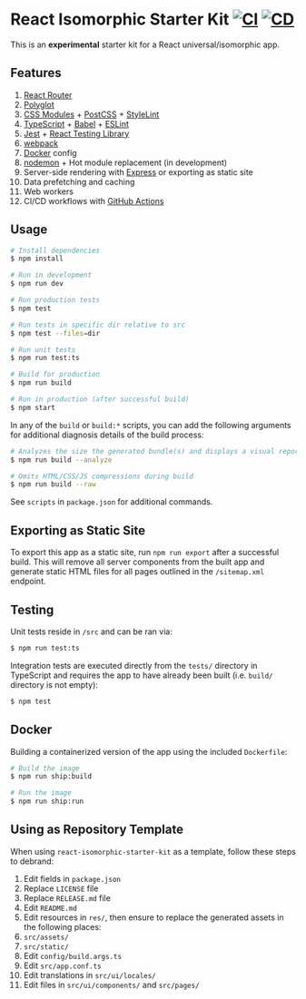 # React Isomorphic Starter Kit [![CI](https://github.com/andrewscwei/react-isomorphic-starter-kit/workflows/CI/badge.svg)](https://github.com/andrewscwei/react-isomorphic-starter-kit/actions?query=workflow%3ACI) [![CD](https://github.com/andrewscwei/react-isomorphic-starter-kit/workflows/CD/badge.svg)](https://github.com/andrewscwei/react-isomorphic-starter-kit/actions?query=workflow%3ACD)

This is an **experimental** starter kit for a React universal/isomorphic app.

## Features

1. [React Router](https://reacttraining.com/react-router/)
2. [Polyglot](http://airbnb.io/polyglot.js/)
3. [CSS Modules](https://github.com/css-modules/css-modules) + [PostCSS](https://postcss.org/) + [StyleLint](https://stylelint.io/)
4. [TypeScript](https://www.typescriptlang.org/) + [Babel](https://babeljs.io/) + [ESLint](https://eslint.org/)
5. [Jest](https://jestjs.io/) + [React Testing Library](https://testing-library.com/docs/react-testing-library/)
6. [webpack](https://webpack.js.org/)
7. [Docker](https://docker.com) config
8. [nodemon](https://github.com/remy/nodemon) + Hot module replacement (in development)
9. Server-side rendering with [Express](https://expressjs.com/) or exporting as static site
10. Data prefetching and caching
11. Web workers
12. CI/CD workflows with [GitHub Actions](https://github.com/features/actions)

## Usage

```sh
# Install dependencies
$ npm install

# Run in development
$ npm run dev

# Run production tests
$ npm test

# Run tests in specific dir relative to src
$ npm test --files=dir

# Run unit tests
$ npm run test:ts

# Build for production
$ npm run build

# Run in production (after successful build)
$ npm start
```

In any of the `build` or `build:*` scripts, you can add the following arguments for additional diagnosis details of the build process:

```sh
# Analyzes the size the generated bundle(s) and displays a visual report in the default browser
$ npm run build --analyze

# Omits HTML/CSS/JS compressions during build
$ npm run build --raw
```

See `scripts` in `package.json` for additional commands.

## Exporting as Static Site

To export this app as a static site, run `npm run export` after a successful build. This will remove all server components from the built app and generate static HTML files for all pages outlined in the `/sitemap.xml` endpoint.

## Testing

Unit tests reside in `/src` and can be ran via:

```sh
$ npm run test:ts
```

Integration tests are executed directly from the `tests/` directory in TypeScript and requires the app to have already been built (i.e. `build/` directory is not empty):

```sh
$ npm test
```

## Docker

Building a containerized version of the app using the included `Dockerfile`:

```sh
# Build the image
$ npm run ship:build

# Run the image
$ npm run ship:run
```

## Using as Repository Template

When using `react-isomorphic-starter-kit` as a template, follow these steps to debrand:

1. Edit fields in `package.json`
2. Replace `LICENSE` file
3. Replace `RELEASE.md` file
4. Edit `README.md`
5. Edit resources in `res/`, then ensure to replace the generated assets in the following places:
  1. `src/assets/`
  2. `src/static/`
6. Edit `config/build.args.ts`
7. Edit `src/app.conf.ts`
8. Edit translations in `src/ui/locales/`
9. Edit files in `src/ui/components/` and `src/pages/`
